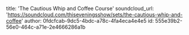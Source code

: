 title: 'The Cautious Whip and Coffee Course'
soundcloud_url: 'https://soundcloud.com/thiseveningsshow/sets/the-cautious-whip-and-coffee'
author: 0fdcfcab-9dc5-4bdc-a78c-4fa4eca4e4e5
id: 555e39b2-56e0-464c-a71e-2e4666286a1b
